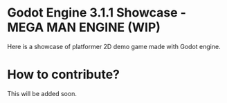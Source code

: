 # Godot Engine 3.1.1 Showcase - MEGA MAN ENGINE (WIP)​

Here is a showcase of platformer 2D demo game made with Godot engine.

# How to contribute?

This will be added soon.
